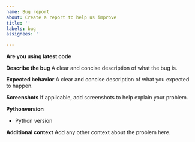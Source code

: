 ```yaml
---
name: Bug report
about: Create a report to help us improve
title: ''
labels: bug
assignees: ''

---
```

**Are you using latest code**

**Describe the bug**
A clear and concise description of what the bug is.


**Expected behavior**
A clear and concise description of what you expected to happen.

**Screenshots**
If applicable, add screenshots to help explain your problem.

**Pythonversion**
 - Python version

**Additional context**
Add any other context about the problem here.

